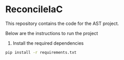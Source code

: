 # ReconcileIaC

This repository contains the code for the AST project.

Below are the instructions to run the project

1. Install the required dependencies

```bash
pip install -r requirements.txt
```
